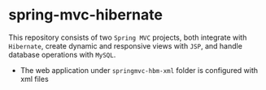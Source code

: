 # spring-mvc-hibernate

This repository consists of two `Spring MVC` projects, both integrate with `Hibernate`, create dynamic and responsive views with `JSP`, and handle database operations with `MySQL`. 
- The web application under `springmvc-hbm-xml` folder is configured with xml files

